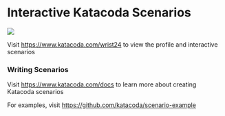 # Interactive Katacoda Scenarios

[![](http://shields.katacoda.com/katacoda/wrist24/count.svg)](https://www.katacoda.com/wrist24 "Get your profile on Katacoda.com")

Visit https://www.katacoda.com/wrist24 to view the profile and interactive scenarios

### Writing Scenarios
Visit https://www.katacoda.com/docs to learn more about creating Katacoda scenarios

For examples, visit https://github.com/katacoda/scenario-example
